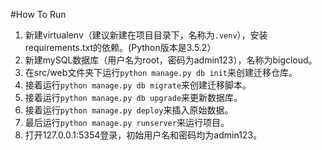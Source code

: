 #How To Run

1. 新建virtualenv（建议新建在项目目录下，名称为`.venv`），安装requirements.txt的依赖。(Python版本是3.5.2）
2. 新建mySQL数据库（用户名为root，密码为admin123），名称为bigcloud。
3. 在src/web文件夹下运行`python manage.py db init`来创建迁移仓库。
4. 接着运行`python manage.py db migrate`来创建迁移脚本。
5. 接着运行`python manage.py db upgrade`来更新数据库。
6. 接着运行`python manage.py deploy`来插入原始数据。
7. 最后运行`python manage.py runserver`来运行项目。
8. 打开127.0.0.1:5354登录，初始用户名和密码均为admin123。
